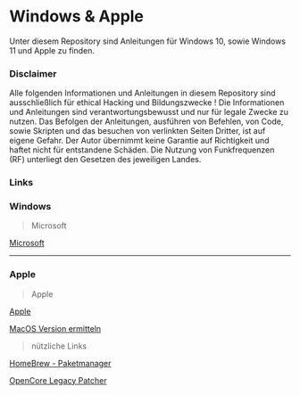# Windows & Apple

Unter diesem Repository sind Anleitungen für Windows 10, sowie Windows 11 und Apple zu finden.


### Disclaimer
Alle folgenden Informationen und Anleitungen in diesem Repository sind ausschließlich für ethical Hacking und Bildungszwecke !
Die Informationen und Anleitungen sind verantwortungsbewusst und nur für legale Zwecke zu nutzen.
Das Befolgen der Anleitungen, ausführen von Befehlen, von Code, sowie Skripten und das besuchen von verlinkten Seiten Dritter, ist auf eigene Gefahr.
Der Autor übernimmt keine Garantie auf Richtigkeit und haftet nicht für entstandene Schäden.
Die Nutzung von Funkfrequenzen (RF) unterliegt den Gesetzen des jeweiligen Landes.


### Links

### Windows
> Microsoft

[Microsoft](https://www.microsoft.com/de-de)

------------------------------------------------------------------------------------------------------------------------

### Apple
> Apple

[Apple](https://www.apple.com/de/)

[MacOS Version ermitteln](https://support.apple.com/de-de/109033)


> nützliche Links

[HomeBrew - Paketmanager](https://brew.sh/)

[OpenCore Legacy Patcher](https://dortania.github.io/OpenCore-Legacy-Patcher/)
